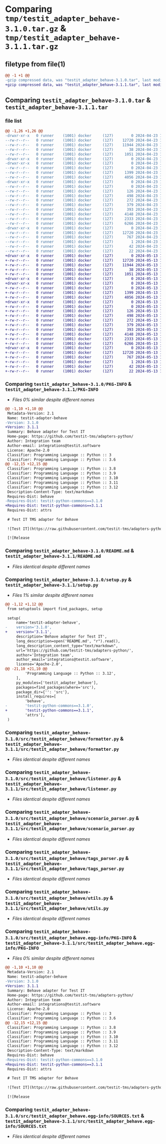 # Comparing `tmp/testit_adapter_behave-3.1.0.tar.gz` & `tmp/testit_adapter_behave-3.1.1.tar.gz`

## filetype from file(1)

```diff
@@ -1 +1 @@
-gzip compressed data, was "testit_adapter_behave-3.1.0.tar", last modified: Tue Apr 23 15:10:34 2024, max compression
+gzip compressed data, was "testit_adapter_behave-3.1.1.tar", last modified: Mon May 13 12:53:42 2024, max compression
```

## Comparing `testit_adapter_behave-3.1.0.tar` & `testit_adapter_behave-3.1.1.tar`

### file list

```diff
@@ -1,26 +1,26 @@
-drwxr-xr-x   0 runner    (1001) docker     (127)        0 2024-04-23 15:10:34.448560 testit_adapter_behave-3.1.0/
--rw-r--r--   0 runner    (1001) docker     (127)    12720 2024-04-23 15:10:34.448560 testit_adapter_behave-3.1.0/PKG-INFO
--rw-r--r--   0 runner    (1001) docker     (127)    11944 2024-04-23 15:10:24.000000 testit_adapter_behave-3.1.0/README.md
--rw-r--r--   0 runner    (1001) docker     (127)       38 2024-04-23 15:10:34.448560 testit_adapter_behave-3.1.0/setup.cfg
--rw-r--r--   0 runner    (1001) docker     (127)     1051 2024-04-23 15:10:24.000000 testit_adapter_behave-3.1.0/setup.py
-drwxr-xr-x   0 runner    (1001) docker     (127)        0 2024-04-23 15:10:34.444560 testit_adapter_behave-3.1.0/src/
-drwxr-xr-x   0 runner    (1001) docker     (127)        0 2024-04-23 15:10:34.448560 testit_adapter_behave-3.1.0/src/testit_adapter_behave/
--rw-r--r--   0 runner    (1001) docker     (127)        0 2024-04-23 15:10:24.000000 testit_adapter_behave-3.1.0/src/testit_adapter_behave/__init__.py
--rw-r--r--   0 runner    (1001) docker     (127)     1399 2024-04-23 15:10:24.000000 testit_adapter_behave-3.1.0/src/testit_adapter_behave/formatter.py
--rw-r--r--   0 runner    (1001) docker     (127)     4056 2024-04-23 15:10:24.000000 testit_adapter_behave-3.1.0/src/testit_adapter_behave/listener.py
-drwxr-xr-x   0 runner    (1001) docker     (127)        0 2024-04-23 15:10:34.448560 testit_adapter_behave-3.1.0/src/testit_adapter_behave/models/
--rw-r--r--   0 runner    (1001) docker     (127)        0 2024-04-23 15:10:24.000000 testit_adapter_behave-3.1.0/src/testit_adapter_behave/models/__init__.py
--rw-r--r--   0 runner    (1001) docker     (127)      126 2024-04-23 15:10:24.000000 testit_adapter_behave-3.1.0/src/testit_adapter_behave/models/label.py
--rw-r--r--   0 runner    (1001) docker     (127)      498 2024-04-23 15:10:24.000000 testit_adapter_behave-3.1.0/src/testit_adapter_behave/models/option.py
--rw-r--r--   0 runner    (1001) docker     (127)      272 2024-04-23 15:10:24.000000 testit_adapter_behave-3.1.0/src/testit_adapter_behave/models/tags.py
--rw-r--r--   0 runner    (1001) docker     (127)      379 2024-04-23 15:10:24.000000 testit_adapter_behave-3.1.0/src/testit_adapter_behave/models/test_result_step.py
--rw-r--r--   0 runner    (1001) docker     (127)      393 2024-04-23 15:10:24.000000 testit_adapter_behave-3.1.0/src/testit_adapter_behave/models/url_link.py
--rw-r--r--   0 runner    (1001) docker     (127)     4148 2024-04-23 15:10:24.000000 testit_adapter_behave-3.1.0/src/testit_adapter_behave/scenario_parser.py
--rw-r--r--   0 runner    (1001) docker     (127)     2333 2024-04-23 15:10:24.000000 testit_adapter_behave-3.1.0/src/testit_adapter_behave/tags_parser.py
--rw-r--r--   0 runner    (1001) docker     (127)     6266 2024-04-23 15:10:24.000000 testit_adapter_behave-3.1.0/src/testit_adapter_behave/utils.py
-drwxr-xr-x   0 runner    (1001) docker     (127)        0 2024-04-23 15:10:34.448560 testit_adapter_behave-3.1.0/src/testit_adapter_behave.egg-info/
--rw-r--r--   0 runner    (1001) docker     (127)    12720 2024-04-23 15:10:34.000000 testit_adapter_behave-3.1.0/src/testit_adapter_behave.egg-info/PKG-INFO
--rw-r--r--   0 runner    (1001) docker     (127)      767 2024-04-23 15:10:34.000000 testit_adapter_behave-3.1.0/src/testit_adapter_behave.egg-info/SOURCES.txt
--rw-r--r--   0 runner    (1001) docker     (127)        1 2024-04-23 15:10:34.000000 testit_adapter_behave-3.1.0/src/testit_adapter_behave.egg-info/dependency_links.txt
--rw-r--r--   0 runner    (1001) docker     (127)       42 2024-04-23 15:10:34.000000 testit_adapter_behave-3.1.0/src/testit_adapter_behave.egg-info/requires.txt
--rw-r--r--   0 runner    (1001) docker     (127)       22 2024-04-23 15:10:34.000000 testit_adapter_behave-3.1.0/src/testit_adapter_behave.egg-info/top_level.txt
+drwxr-xr-x   0 runner    (1001) docker     (127)        0 2024-05-13 12:53:42.646762 testit_adapter_behave-3.1.1/
+-rw-r--r--   0 runner    (1001) docker     (127)    12720 2024-05-13 12:53:42.646762 testit_adapter_behave-3.1.1/PKG-INFO
+-rw-r--r--   0 runner    (1001) docker     (127)    11944 2024-05-13 12:53:36.000000 testit_adapter_behave-3.1.1/README.md
+-rw-r--r--   0 runner    (1001) docker     (127)       38 2024-05-13 12:53:42.646762 testit_adapter_behave-3.1.1/setup.cfg
+-rw-r--r--   0 runner    (1001) docker     (127)     1051 2024-05-13 12:53:36.000000 testit_adapter_behave-3.1.1/setup.py
+drwxr-xr-x   0 runner    (1001) docker     (127)        0 2024-05-13 12:53:42.642762 testit_adapter_behave-3.1.1/src/
+drwxr-xr-x   0 runner    (1001) docker     (127)        0 2024-05-13 12:53:42.642762 testit_adapter_behave-3.1.1/src/testit_adapter_behave/
+-rw-r--r--   0 runner    (1001) docker     (127)        0 2024-05-13 12:53:36.000000 testit_adapter_behave-3.1.1/src/testit_adapter_behave/__init__.py
+-rw-r--r--   0 runner    (1001) docker     (127)     1399 2024-05-13 12:53:36.000000 testit_adapter_behave-3.1.1/src/testit_adapter_behave/formatter.py
+-rw-r--r--   0 runner    (1001) docker     (127)     4056 2024-05-13 12:53:36.000000 testit_adapter_behave-3.1.1/src/testit_adapter_behave/listener.py
+drwxr-xr-x   0 runner    (1001) docker     (127)        0 2024-05-13 12:53:42.646762 testit_adapter_behave-3.1.1/src/testit_adapter_behave/models/
+-rw-r--r--   0 runner    (1001) docker     (127)        0 2024-05-13 12:53:36.000000 testit_adapter_behave-3.1.1/src/testit_adapter_behave/models/__init__.py
+-rw-r--r--   0 runner    (1001) docker     (127)      126 2024-05-13 12:53:36.000000 testit_adapter_behave-3.1.1/src/testit_adapter_behave/models/label.py
+-rw-r--r--   0 runner    (1001) docker     (127)      498 2024-05-13 12:53:36.000000 testit_adapter_behave-3.1.1/src/testit_adapter_behave/models/option.py
+-rw-r--r--   0 runner    (1001) docker     (127)      272 2024-05-13 12:53:36.000000 testit_adapter_behave-3.1.1/src/testit_adapter_behave/models/tags.py
+-rw-r--r--   0 runner    (1001) docker     (127)      379 2024-05-13 12:53:36.000000 testit_adapter_behave-3.1.1/src/testit_adapter_behave/models/test_result_step.py
+-rw-r--r--   0 runner    (1001) docker     (127)      393 2024-05-13 12:53:36.000000 testit_adapter_behave-3.1.1/src/testit_adapter_behave/models/url_link.py
+-rw-r--r--   0 runner    (1001) docker     (127)     4148 2024-05-13 12:53:36.000000 testit_adapter_behave-3.1.1/src/testit_adapter_behave/scenario_parser.py
+-rw-r--r--   0 runner    (1001) docker     (127)     2333 2024-05-13 12:53:36.000000 testit_adapter_behave-3.1.1/src/testit_adapter_behave/tags_parser.py
+-rw-r--r--   0 runner    (1001) docker     (127)     6266 2024-05-13 12:53:36.000000 testit_adapter_behave-3.1.1/src/testit_adapter_behave/utils.py
+drwxr-xr-x   0 runner    (1001) docker     (127)        0 2024-05-13 12:53:42.646762 testit_adapter_behave-3.1.1/src/testit_adapter_behave.egg-info/
+-rw-r--r--   0 runner    (1001) docker     (127)    12720 2024-05-13 12:53:42.000000 testit_adapter_behave-3.1.1/src/testit_adapter_behave.egg-info/PKG-INFO
+-rw-r--r--   0 runner    (1001) docker     (127)      767 2024-05-13 12:53:42.000000 testit_adapter_behave-3.1.1/src/testit_adapter_behave.egg-info/SOURCES.txt
+-rw-r--r--   0 runner    (1001) docker     (127)        1 2024-05-13 12:53:42.000000 testit_adapter_behave-3.1.1/src/testit_adapter_behave.egg-info/dependency_links.txt
+-rw-r--r--   0 runner    (1001) docker     (127)       42 2024-05-13 12:53:42.000000 testit_adapter_behave-3.1.1/src/testit_adapter_behave.egg-info/requires.txt
+-rw-r--r--   0 runner    (1001) docker     (127)       22 2024-05-13 12:53:42.000000 testit_adapter_behave-3.1.1/src/testit_adapter_behave.egg-info/top_level.txt
```

### Comparing `testit_adapter_behave-3.1.0/PKG-INFO` & `testit_adapter_behave-3.1.1/PKG-INFO`

 * *Files 0% similar despite different names*

```diff
@@ -1,10 +1,10 @@
 Metadata-Version: 2.1
 Name: testit-adapter-behave
-Version: 3.1.0
+Version: 3.1.1
 Summary: Behave adapter for Test IT
 Home-page: https://github.com/testit-tms/adapters-python/
 Author: Integration team
 Author-email: integrations@testit.software
 License: Apache-2.0
 Classifier: Programming Language :: Python :: 3
 Classifier: Programming Language :: Python :: 3.6
@@ -12,15 +12,15 @@
 Classifier: Programming Language :: Python :: 3.8
 Classifier: Programming Language :: Python :: 3.9
 Classifier: Programming Language :: Python :: 3.10
 Classifier: Programming Language :: Python :: 3.11
 Classifier: Programming Language :: Python :: 3.12
 Description-Content-Type: text/markdown
 Requires-Dist: behave
-Requires-Dist: testit-python-commons==3.1.0
+Requires-Dist: testit-python-commons==3.1.1
 Requires-Dist: attrs
 
 # Test IT TMS adapter for Behave
 
 ![Test IT](https://raw.githubusercontent.com/testit-tms/adapters-python/master/images/banner.png)
 
 [![Release
```

### Comparing `testit_adapter_behave-3.1.0/README.md` & `testit_adapter_behave-3.1.1/README.md`

 * *Files identical despite different names*

### Comparing `testit_adapter_behave-3.1.0/setup.py` & `testit_adapter_behave-3.1.1/setup.py`

 * *Files 1% similar despite different names*

```diff
@@ -1,12 +1,12 @@
 from setuptools import find_packages, setup
 
 setup(
     name='testit-adapter-behave',
-    version='3.1.0',
+    version='3.1.1',
     description='Behave adapter for Test IT',
     long_description=open('README.md', "r").read(),
     long_description_content_type="text/markdown",
     url='https://github.com/testit-tms/adapters-python/',
     author='Integration team',
     author_email='integrations@testit.software',
     license='Apache-2.0',
@@ -21,10 +21,10 @@
         'Programming Language :: Python :: 3.12',
     ],
     py_modules=['testit_adapter_behave'],
     packages=find_packages(where='src'),
     package_dir={'': 'src'},
     install_requires=[
         'behave',
-        'testit-python-commons==3.1.0',
+        'testit-python-commons==3.1.1',
         'attrs'],
 )
```

### Comparing `testit_adapter_behave-3.1.0/src/testit_adapter_behave/formatter.py` & `testit_adapter_behave-3.1.1/src/testit_adapter_behave/formatter.py`

 * *Files identical despite different names*

### Comparing `testit_adapter_behave-3.1.0/src/testit_adapter_behave/listener.py` & `testit_adapter_behave-3.1.1/src/testit_adapter_behave/listener.py`

 * *Files identical despite different names*

### Comparing `testit_adapter_behave-3.1.0/src/testit_adapter_behave/scenario_parser.py` & `testit_adapter_behave-3.1.1/src/testit_adapter_behave/scenario_parser.py`

 * *Files identical despite different names*

### Comparing `testit_adapter_behave-3.1.0/src/testit_adapter_behave/tags_parser.py` & `testit_adapter_behave-3.1.1/src/testit_adapter_behave/tags_parser.py`

 * *Files identical despite different names*

### Comparing `testit_adapter_behave-3.1.0/src/testit_adapter_behave/utils.py` & `testit_adapter_behave-3.1.1/src/testit_adapter_behave/utils.py`

 * *Files identical despite different names*

### Comparing `testit_adapter_behave-3.1.0/src/testit_adapter_behave.egg-info/PKG-INFO` & `testit_adapter_behave-3.1.1/src/testit_adapter_behave.egg-info/PKG-INFO`

 * *Files 0% similar despite different names*

```diff
@@ -1,10 +1,10 @@
 Metadata-Version: 2.1
 Name: testit-adapter-behave
-Version: 3.1.0
+Version: 3.1.1
 Summary: Behave adapter for Test IT
 Home-page: https://github.com/testit-tms/adapters-python/
 Author: Integration team
 Author-email: integrations@testit.software
 License: Apache-2.0
 Classifier: Programming Language :: Python :: 3
 Classifier: Programming Language :: Python :: 3.6
@@ -12,15 +12,15 @@
 Classifier: Programming Language :: Python :: 3.8
 Classifier: Programming Language :: Python :: 3.9
 Classifier: Programming Language :: Python :: 3.10
 Classifier: Programming Language :: Python :: 3.11
 Classifier: Programming Language :: Python :: 3.12
 Description-Content-Type: text/markdown
 Requires-Dist: behave
-Requires-Dist: testit-python-commons==3.1.0
+Requires-Dist: testit-python-commons==3.1.1
 Requires-Dist: attrs
 
 # Test IT TMS adapter for Behave
 
 ![Test IT](https://raw.githubusercontent.com/testit-tms/adapters-python/master/images/banner.png)
 
 [![Release
```

### Comparing `testit_adapter_behave-3.1.0/src/testit_adapter_behave.egg-info/SOURCES.txt` & `testit_adapter_behave-3.1.1/src/testit_adapter_behave.egg-info/SOURCES.txt`

 * *Files identical despite different names*

